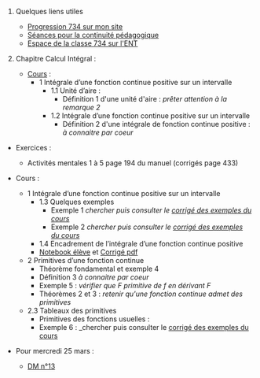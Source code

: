 1. Quelques liens utiles 
    * [Progression 734 sur mon site](http://www.frederic-junier.org/TS2020/Progression/TS_2020.html)
    * [Séances pour la continuité pédagogique](https://frederic-junier.github.io/TS-2019-2020/)
    * [Espace de la classe 734 sur l'ENT]()



2. Chapitre Calcul Intégral :
   * [Cours](http://frederic-junier.org/TS2020/Cours/TSCalculIntegralCours20V1-professeur-Web.pdf) :
      * 1 Intégrale d’une fonction continue positive sur un intervalle
        * 1.1 Unité d’aire : 
          * Définition 1 d'une unité d'aire :   _prêter attention à la remarque 2_
        * 1.2 Intégrale d’une fonction continue positive sur un intervalle
          * Définition 2 d'une intégrale de fonction continue positive : _à connaitre par coeur_

  * Exercices :
    * Activités mentales 1 à 5 page 194 du manuel (corrigés page 433)


  * Cours :
      * 1 Intégrale d’une fonction continue positive sur un intervalle
        * 1.3 Quelques exemples
          * Exemple 1  _chercher puis consulter le [corrigé des exemples du cours](../CalculIntegral/Corrige-Cours-CalculIntegralPartie2-2020.pdf)_
          * Exemple 2 _chercher puis consulter le [corrigé des exemples du cours](../CalculIntegral/Corrige-Cours-CalculIntegralPartie2-2020.pdf)_
        * 1.4 Encadrement de l’intégrale d’une fonction continue positive
        * [Notebook élève](https://mybinder.org/v2/gh/frederic-junier/TS-2019-2020/master?filepath=CalculIntegral/ressources/Cours_Calcul_Integral_2020_Eleve.ipynb) et [Corrigé pdf](../CalculIntegral/ressources/ressources/Cours_Calcul_Integral_2020_Eleve-Corrige.pdf)
      * 2 Primitives d’une fonction continue
        * Théorème fondamental et exemple 4 
        * Définition 3 _à connaitre par coeur_
        * Exemple 5 : _vérifier que F primitive de f en dérivant F_
        * Théorèmes 2 et 3 : _retenir qu'une fonction continue admet des primitives_
      * 2.3 Tableaux des primitives
        * Primitives des fonctions usuelles :
        * Exemple 6 : _chercher puis consulter le [corrigé des exemples du cours](../CalculIntegral/Corrige-Cours-CalculIntegralPartie2-2020.pdf)
  * Pour mercredi 25 mars : 
    * [DM n°13](http://frederic-junier.org/TS2020/Cours/TS-DM13-2020-Web.pdf)